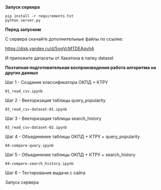 **Запуск сервера**

```
pip install -r requirements.txt
python server.py
```



**Перед запуском**

С сервера скачайте дополнительные файлы по ссылке:

https://disk.yandex.ru/d/5ogVcMTDEAqvhA

И приложите датасеты от Хакатона в папку dataset





**Поэтапная подготовительная воспроизведения работа алгоритма на других данных**

Шаг 1 - Создание классификатора ОКПД + КТРУ

```
01_read_csv.ipynb
```

Шаг 2 - Векторизация таблицы query_popularity

```
03_read_csv-dataset-01.ipynb
```

Шаг 3 - Векторизация таблицы search_history

```
03_read_csv-dataset-02.ipynb
```

Шаг 4 - Объединение таблицы ОКПД + КТРУ + query_popularity

```
04-compare-quary.ipynb
```

Шаг 5 - Объединение таблицы ОКПД + КТРУ + search_history

```
04-compare-search_history.ipynb
```

Шаг 6 - Тестирование выдачи с сайта

Запуск сервера

